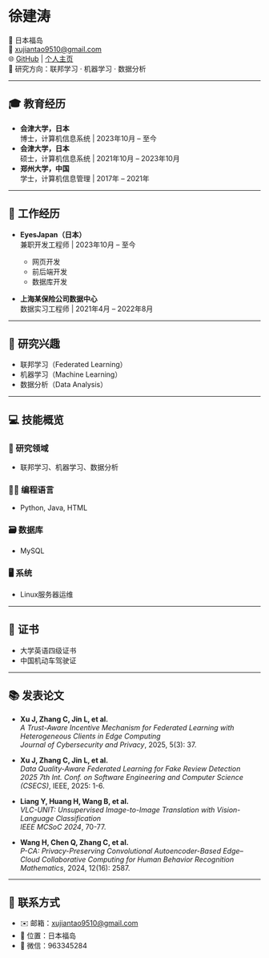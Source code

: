 # 徐建涛

📍 日本福岛  
📧 xujiantao9510@gmail.com  
🌐 [GitHub](https://github.com/xu-jiantao) | [个人主页](https://xu-jiantao.github.io)  
🧠 研究方向：联邦学习 · 机器学习 · 数据分析  

---

## 🎓 教育经历

- **会津大学，日本**  
  博士，计算机信息系统 | 2023年10月 – 至今  
- **会津大学，日本**  
  硕士，计算机信息系统 | 2021年10月 – 2023年10月  
- **郑州大学，中国**  
  学士，计算机信息管理 | 2017年 – 2021年  

---

## 💼 工作经历

- **EyesJapan（日本）**  
  兼职开发工程师 | 2023年10月 – 至今  
  - 网页开发  
  - 前后端开发  
  - 数据库开发  

- **上海某保险公司数据中心**  
  数据实习工程师 | 2021年4月 – 2022年8月  

---

## 🧪 研究兴趣

- 联邦学习（Federated Learning）  
- 机器学习（Machine Learning）  
- 数据分析（Data Analysis）  

---

## 💻 技能概览

### 🔬 研究领域
- 联邦学习、机器学习、数据分析

### 🧑‍💻 编程语言
- Python, Java, HTML

### 🗃 数据库
- MySQL

### 🖥 系统
- Linux服务器运维  

---

## 📄 证书

- 大学英语四级证书  
- 中国机动车驾驶证  

---

## 📚 发表论文

- **Xu J, Zhang C, Jin L, et al.**  
  *A Trust-Aware Incentive Mechanism for Federated Learning with Heterogeneous Clients in Edge Computing*  
  *Journal of Cybersecurity and Privacy*, 2025, 5(3): 37.

- **Xu J, Zhang C, Jin L, et al.**  
  *Data Quality-Aware Federated Learning for Fake Review Detection*  
  *2025 7th Int. Conf. on Software Engineering and Computer Science (CSECS)*, IEEE, 2025: 1-6.

- **Liang Y, Huang H, Wang B, et al.**  
  *VLC-UNIT: Unsupervised Image-to-Image Translation with Vision-Language Classification*  
  *IEEE MCSoC 2024*, 70-77.

- **Wang H, Chen Q, Zhang C, et al.**  
  *P-CA: Privacy-Preserving Convolutional Autoencoder-Based Edge–Cloud Collaborative Computing for Human Behavior Recognition*  
  *Mathematics*, 2024, 12(16): 2587.

---

## 📱 联系方式

- ✉️ 邮箱：xujiantao9510@gmail.com  
- 📍 位置：日本福岛  
- 💬 微信：963345284  
